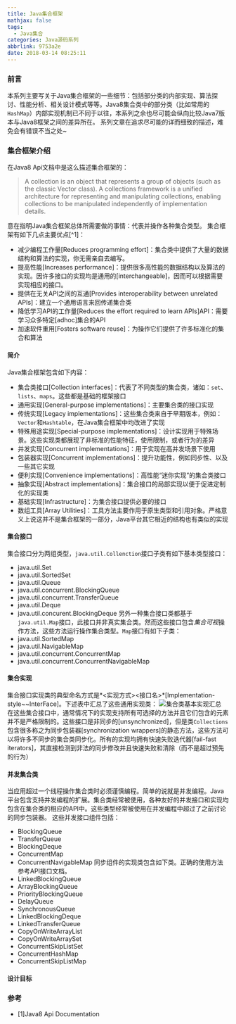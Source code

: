 ```yaml
---
title: Java集合框架
mathjax: false
tags:
  - Java集合
categories: Java源码系列
abbrlink: 9753a2e
date: 2018-03-14 08:25:11
---
```

### 前言
本系列主要写关于Java集合框架的一些细节：包括部分类的内部实现、算法探讨、性能分析、相关设计模式等等。Java8集合类中的部分类（比如常用的```HashMap```）内部实现机制已不同于以往，本系列之余也尽可能会纵向比较Java7版本与Java8框架之间的差异所在。
系列文章在追求尽可能的详而细致的描述，难免会有错误不当之处~
### 集合框架介绍
在Java8 Api文档中是这么描述集合框架的：
> A collection is an object that represents a group of objects (such as the classic Vector class). A collections framework is a unified architecture for representing and manipulating collections, enabling collections to be manipulated independently of implementation details.

意在指明Java集合框架总体所需要做的事情：代表并操作各种集合类型。
集合框架有如下几点主要优点[^1]：
- 减少编程工作量[Reduces programming effort]：集合类中提供了大量的数据结构和算法的实现，你无需亲自去编写。
- 提高性能[Increases performance]：提供很多高性能的数据结构以及算法的实现。因许多接口的实现均是通用的[interchangeable]，因而可以根据需要实现相应的接口。
- 提供在无关API之间的互通[Provides interoperability between unrelated APIs]：建立一个通用语言来回传递集合类
- 降低学习API的工作量[Reduces the effort required to learn APIs]API：需要学习众多特定[adhoc]集合的API
- 加速软件重用[Fosters software reuse]：为操作它们提供了许多标准化的集合和算法
<!--more-->
#### 简介
Java集合框架包含如下内容：
- 集合类接口[Collection interfaces]：代表了不同类型的集合类，诸如：```set```、```lists```、```maps```。这些都是基础的框架接口
- 通用实现[General-purpose implementations]：主要集合类的接口实现
- 传统实现[Legacy implementations]：这些集合类来自于早期版本，例如：```Vector```和```Hashtable```，在Java集合框架中均改进了实现
- 特殊用途实现[Special-purpose implementations]：设计实现用于特殊场景。这些实现类都展现了非标准的性能特征，使用限制，或者行为的差异
- 并发实现[Concurrent implementations]：用于实现在高并发场景下使用
- 包装器实现[Concurrent implementations]：提升功能性，例如同步性、以及一些其它实现
- 便利实现[Convenience implementations]：高性能“迷你实现”的集合类接口
- 抽象实现[Abstract implementations]：集合接口的局部实现以便于促进定制化的实现类
- 基础实现[Infrastructure]：为集合接口提供必要的接口
- 数组工具[Array Utilities]：工具方法主要作用于原生类型和引用对象。严格意义上说这并不是集合框架的一部分，Java平台其它相近的结构也有类似的实现
#### 集合接口
集合接口分为两组类型，```java.util.Collenction```接口子类有如下基本类型接口：
- java.util.Set
- java.util.SortedSet
- java.util.Queue
- java.util.concurrent.BlockingQueue
- java.util.concurrent.TransferQueue
- java.util.Deque
- java.util.concurent.BlockingDeque
另外一种集合接口类都基于```java.util.Map```接口，此接口并非真实集合类。然而这些接口包含*集合可视*操作方法，这些方法运行操作集合类型。```Map```接口有如下子类：
- java.util.SortedMap
- java.util.NavigableMap
- java.util.concurrent.ConcurrentMap
- java.util.concurrent.ConcurrentNavigableMap
#### 集合实现
集合接口实现类的典型命名方式是*<实现方式><接口名>*[Implementation-style~~InterFace]。下述表中汇总了这些通用实现类：
![集合类基本实现汇总](9753a2e/CollectionGenerationPurposeImplementationsTable.jpg)
在这些集合接口中，通常情况下的实现支持所有可选择的方法并且它们包含的元素并不是严格限制的。这些接口是非同步的[unsynchronized]，但是类```Collections```包含很多称之为同步包装器[synchronization wrappers]的静态方法，这些方法可以将许多不同步的集合类同步化。所有的实现均拥有快速失败迭代器[fail-fast iterators]，其直接检测到非法的同步修改并且快速失败和清除（而不是超过预先的行为）
#### 并发集合类
当应用超过一个线程操作集合类时必须谨慎编程。简单的说就是并发编程。Java平台包含支持并发编程的扩展。集合类经常被使用，各种友好的并发接口和实现均包含在集合类的相应的API中。这些类型经常被使用在并发编程中超过了之前讨论的同步包装器。
这些并发接口组件包括：
- BlockingQueue
- TransferQueue
- BlockingDeque
- ConcurrentMap
- ConcurrentNavigableMap
同步组件的实现类包含如下类。正确的使用方法参考API接口文档。
- LinkedBlockingQueue
- ArrayBlockingQueue
- PriorityBlockingQueue
- DelayQueue
- SynchronousQueue
- LinkedBlockingDeque
- LinkedTransferQueue
- CopyOnWriteArrayList
- CopyOnWriteArraySet
- ConcurrentSkipListSet
- ConcurrentHashMap
- ConcurrentSkipListMap
#### 设计目标
### 参考
- [1]Java8 Api Documentation